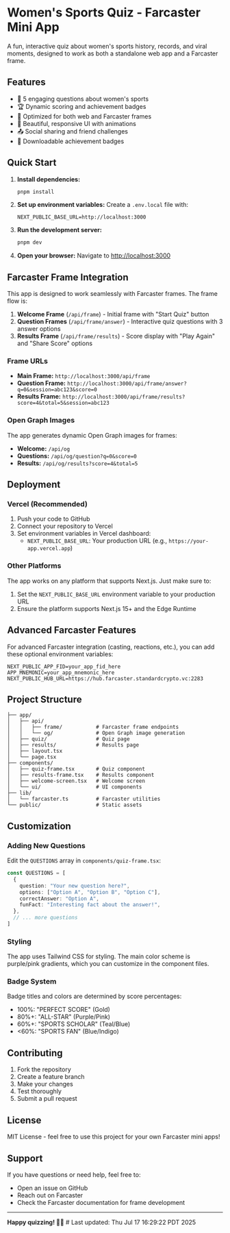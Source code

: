 # Women's Sports Quiz - Farcaster Mini App

A fun, interactive quiz about women's sports history, records, and viral moments, designed to work as both a standalone web app and a Farcaster frame.

## Features

- 🏀 5 engaging questions about women's sports
- 🏆 Dynamic scoring and achievement badges
- 📱 Optimized for both web and Farcaster frames
- 🎨 Beautiful, responsive UI with animations
- 📤 Social sharing and friend challenges
- 🏅 Downloadable achievement badges

## Quick Start

1. **Install dependencies:**
   ```bash
   pnpm install
   ```

2. **Set up environment variables:**
   Create a `.env.local` file with:
   ```env
   NEXT_PUBLIC_BASE_URL=http://localhost:3000
   ```

3. **Run the development server:**
   ```bash
   pnpm dev
   ```

4. **Open your browser:**
   Navigate to [http://localhost:3000](http://localhost:3000)

## Farcaster Frame Integration

This app is designed to work seamlessly with Farcaster frames. The frame flow is:

1. **Welcome Frame** (`/api/frame`) - Initial frame with "Start Quiz" button
2. **Question Frames** (`/api/frame/answer`) - Interactive quiz questions with 3 answer options
3. **Results Frame** (`/api/frame/results`) - Score display with "Play Again" and "Share Score" options

### Frame URLs

- **Main Frame:** `http://localhost:3000/api/frame`
- **Question Frame:** `http://localhost:3000/api/frame/answer?q=0&session=abc123&score=0`
- **Results Frame:** `http://localhost:3000/api/frame/results?score=4&total=5&session=abc123`

### Open Graph Images

The app generates dynamic Open Graph images for frames:

- **Welcome:** `/api/og`
- **Questions:** `/api/og/question?q=0&score=0`
- **Results:** `/api/og/results?score=4&total=5`

## Deployment

### Vercel (Recommended)

1. Push your code to GitHub
2. Connect your repository to Vercel
3. Set environment variables in Vercel dashboard:
   - `NEXT_PUBLIC_BASE_URL`: Your production URL (e.g., `https://your-app.vercel.app`)

### Other Platforms

The app works on any platform that supports Next.js. Just make sure to:

1. Set the `NEXT_PUBLIC_BASE_URL` environment variable to your production URL
2. Ensure the platform supports Next.js 15+ and the Edge Runtime

## Advanced Farcaster Features

For advanced Farcaster integration (casting, reactions, etc.), you can add these optional environment variables:

```env
NEXT_PUBLIC_APP_FID=your_app_fid_here
APP_MNEMONIC=your_app_mnemonic_here
NEXT_PUBLIC_HUB_URL=https://hub.farcaster.standardcrypto.vc:2283
```

## Project Structure

```
├── app/
│   ├── api/
│   │   ├── frame/           # Farcaster frame endpoints
│   │   └── og/              # Open Graph image generation
│   ├── quiz/                # Quiz page
│   ├── results/             # Results page
│   ├── layout.tsx
│   └── page.tsx
├── components/
│   ├── quiz-frame.tsx       # Quiz component
│   ├── results-frame.tsx    # Results component
│   ├── welcome-screen.tsx   # Welcome screen
│   └── ui/                  # UI components
├── lib/
│   └── farcaster.ts         # Farcaster utilities
└── public/                  # Static assets
```

## Customization

### Adding New Questions

Edit the `QUESTIONS` array in `components/quiz-frame.tsx`:

```typescript
const QUESTIONS = [
  {
    question: "Your new question here?",
    options: ["Option A", "Option B", "Option C"],
    correctAnswer: "Option A",
    funFact: "Interesting fact about the answer!",
  },
  // ... more questions
]
```

### Styling

The app uses Tailwind CSS for styling. The main color scheme is purple/pink gradients, which you can customize in the component files.

### Badge System

Badge titles and colors are determined by score percentages:
- 100%: "PERFECT SCORE" (Gold)
- 80%+: "ALL-STAR" (Purple/Pink)
- 60%+: "SPORTS SCHOLAR" (Teal/Blue)
- <60%: "SPORTS FAN" (Blue/Indigo)

## Contributing

1. Fork the repository
2. Create a feature branch
3. Make your changes
4. Test thoroughly
5. Submit a pull request

## License

MIT License - feel free to use this project for your own Farcaster mini apps!

## Support

If you have questions or need help, feel free to:
- Open an issue on GitHub
- Reach out on Farcaster
- Check the Farcaster documentation for frame development

---

**Happy quizzing! 🏀✨** # Last updated: Thu Jul 17 16:29:22 PDT 2025
